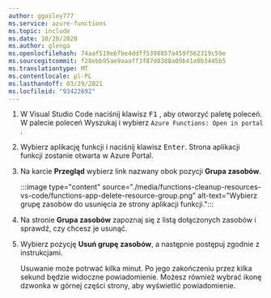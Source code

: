 ```yaml
---
author: ggailey777
ms.service: azure-functions
ms.topic: include
ms.date: 10/20/2020
ms.author: glenga
ms.openlocfilehash: 74aaf519e6fbe4ddff5398857a459f562319c59e
ms.sourcegitcommit: f28ebb95ae9aaaff3f87d8388a09b41e0b3445b5
ms.translationtype: MT
ms.contentlocale: pl-PL
ms.lasthandoff: 03/29/2021
ms.locfileid: "93422692"
---
```

1. W Visual Studio Code naciśnij klawisz <kbd>F1</kbd> , aby otworzyć paletę poleceń. W palecie poleceń Wyszukaj i wybierz `Azure Functions: Open in portal` .

1. Wybierz aplikację funkcji i naciśnij klawisz <kbd>Enter</kbd>. Strona aplikacji funkcji zostanie otwarta w Azure Portal.

1. Na karcie **Przegląd** wybierz link nazwany obok pozycji **Grupa zasobów**.

   :::image type="content" source="./media/functions-cleanup-resources-vs-code/functions-app-delete-resource-group.png" alt-text="Wybierz grupę zasobów do usunięcia ze strony aplikacji funkcji.":::

1. Na stronie **Grupa zasobów** zapoznaj się z listą dołączonych zasobów i sprawdź, czy chcesz je usunąć.
 
1. Wybierz pozycję **Usuń grupę zasobów**, a następnie postępuj zgodnie z instrukcjami.

   Usuwanie może potrwać kilka minut. Po jego zakończeniu przez kilka sekund będzie widoczne powiadomienie. Możesz również wybrać ikonę dzwonka w górnej części strony, aby wyświetlić powiadomienie.